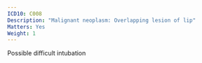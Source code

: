 ```yaml
---
ICD10: C008
Description: "Malignant neoplasm: Overlapping lesion of lip"
Matters: Yes
Weight: 1
---
```

Possible difficult intubation
